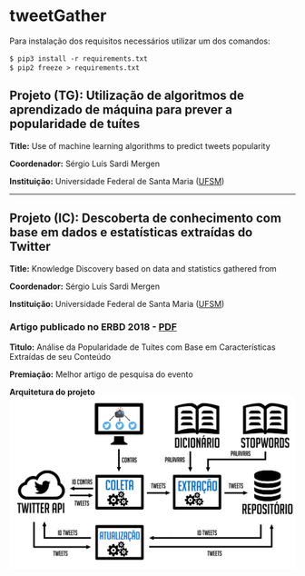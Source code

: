 # tweetGather

Para instalação dos requisitos necessários utilizar um dos comandos:

```
$ pip3 install -r requirements.txt
$ pip2 freeze > requirements.txt
```

## Projeto (TG): Utilização de algoritmos de aprendizado de máquina para prever a popularidade de tuítes
**Title:** Use of machine learning algorithms to predict tweets popularity

**Coordenador:** Sérgio Luís Sardi Mergen

**Instituição:** Universidade Federal de Santa Maria ([UFSM](http://ufsm.br))

---
## Projeto (IC): Descoberta de conhecimento com base em dados e estatísticas extraídas do Twitter
**Title:** Knowledge Discovery based on data and statistics gathered from

**Coordenador:** Sérgio Luís Sardi Mergen

**Instituição:** Universidade Federal de Santa Maria ([UFSM](http://ufsm.br))

### Artigo publicado no ERBD 2018 - [PDF](http://erbd2018.c3.furg.br/downloads/180198_1.pdf)
**Tìtulo:** Análise da Popularidade de Tuítes com Base em Características Extraídas de seu Conteúdo

**Premiação:** Melhor artigo de pesquisa do evento

**Arquitetura do projeto**
![logo](https://raw.githubusercontent.com/lucaslioli/tweetGather/master/graph/assets/arquitetura.png)
